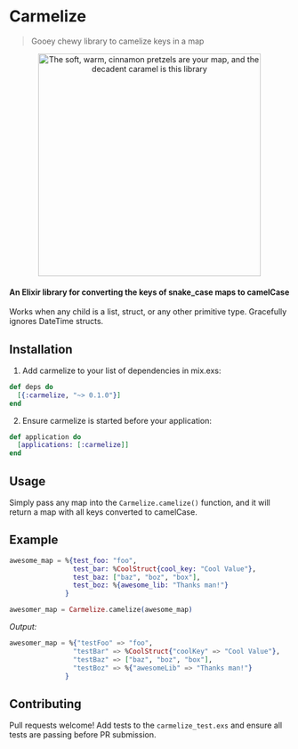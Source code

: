 # Carmelize
> Gooey chewy library to camelize keys in a map

<center>
<img src="http://i.imgur.com/LPIHMQA.gif" alt="The soft, warm, cinnamon pretzels are your map, and the decadent caramel is this library" height="400">
</center>

#### An Elixir library for converting the keys of snake_case maps to camelCase

Works when any child is a list, struct, or any other primitive type. Gracefully ignores DateTime structs.

## Installation
1. Add carmelize to your list of dependencies in mix.exs:
```elixir
def deps do
  [{:carmelize, "~> 0.1.0"}]
end
```
2. Ensure carmelize is started before your application:
``` elixir
def application do
  [applications: [:carmelize]]
end
```

## Usage

Simply pass any map into the `Carmelize.camelize()` function, and it will return a map with all keys converted to camelCase.


## Example

```elixir
awesome_map = %{test_foo: "foo",
                test_bar: %CoolStruct{cool_key: "Cool Value"},
                test_baz: ["baz", "boz", "box"],
                test_boz: %{awesome_lib: "Thanks man!"}
              }

awesomer_map = Carmelize.camelize(awesome_map)

```


*Output:*

```elixir
awesomer_map = %{"testFoo" => "foo",
                "testBar" => %CoolStruct{"coolKey" => "Cool Value"},
                "testBaz" => ["baz", "boz", "box"],
                "testBoz" => %{"awesomeLib" => "Thanks man!"}
              }
```

## Contributing

Pull requests welcome! Add tests to the `carmelize_test.exs` and ensure all tests are passing before PR submission.
